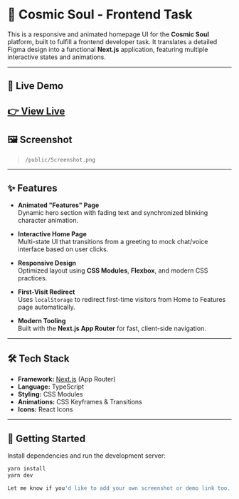 # 🌌 Cosmic Soul - Frontend Task

This is a responsive and animated homepage UI for the **Cosmic Soul** platform, built to fulfill a frontend developer task. It translates a detailed Figma design into a functional **Next.js** application, featuring multiple interactive states and animations.

---

## 🔗 Live Demo

[👉 View Live](#)  
---

## 🖼️ Screenshot

> `/public/Screenshot.png`

---

## ✨ Features

- **Animated "Features" Page**  
  Dynamic hero section with fading text and synchronized blinking character animation.

- **Interactive Home Page**  
  Multi-state UI that transitions from a greeting to mock chat/voice interface based on user clicks.

- **Responsive Design**  
  Optimized layout using **CSS Modules**, **Flexbox**, and modern CSS practices.

- **First-Visit Redirect**  
  Uses `localStorage` to redirect first-time visitors from Home to Features page automatically.

- **Modern Tooling**  
  Built with the **Next.js App Router** for fast, client-side navigation.

---

## 🛠 Tech Stack

- **Framework:** [Next.js](https://nextjs.org/) (App Router)
- **Language:** TypeScript
- **Styling:** CSS Modules
- **Animations:** CSS Keyframes & Transitions
- **Icons:** React Icons

---

## 🚀 Getting Started

Install dependencies and run the development server:

```bash
yarn install
yarn dev

Let me know if you'd like to add your own screenshot or demo link too.



